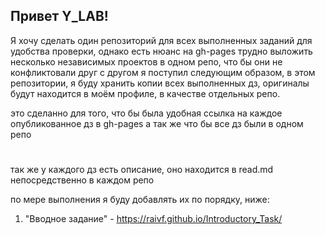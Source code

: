 ## Привет Y_LAB! 
Я хочу сделать один репозиторий для всех выполненных заданий для удобства проверки, однако есть нюанс на gh-pages трудно выложить несколько независимых проектов в одном репо, что бы они не конфликтовали друг с другом
я поступил следующим образом, в этом репозитории, я буду хранить копии всех выполненных дз, оригиналы будут находится в моём профиле, в качестве отдельных репо. 

это сделанно для того, что бы была удобная ссылка на каждое опубликованное дз в gh-pages а так же что бы все дз были в одном репо
#
так же у каждого дз есть описание, оно находится в read.md непосредственно в каждом репо

 по мере выполнения я буду добавлять их по порядку, ниже: 
1. "Вводное задание" - https://raivf.github.io/Introductory_Task/
